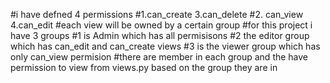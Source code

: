 #i have defned 4 permissions 
#1.can_create 3.can_delete
#2. can_view 4.can_edit
#each view will be owned by a certain group
#for this project i have 3 groups
#1 is Admin which has all permisisons
#2 the editor group which has can_edit and can_create views
#3 is the viewer group which has only can_view permision
#there are member in each group and the have permission to view from views.py based on the group they are in
